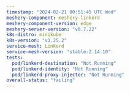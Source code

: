 ```yaml
---
timestamp: "2024-02-21 00:51:45 UTC Wed"
meshery-component: meshery-linkerd
meshery-component-version: edge
meshery-server-version: "v0.7.22"
k8s-distro: minikube
k8s-version: "v1.25.2"
service-mesh: Linkerd
service-mesh-version: "stable-2.14.10"
tests:
  pod/linkerd-destination: "Not Running"
  pod/linkerd-identity: "Not Running"
  pod/linkerd-proxy-injector: "Not Running"
overall-status: "failing"
---
```

